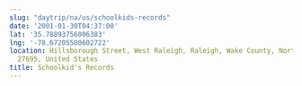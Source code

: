 ```yaml
---
slug: "daytrip/na/us/schoolkids-records"
date: '2001-01-30T04:37:00'
lat: '35.78893756006383'
lng: '-78.67205500602722'
location: Hillsborough Street, West Raleigh, Raleigh, Wake County, North Carolina,
  27695, United States
title: Schoolkid's Records
---
```



